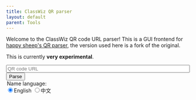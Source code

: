 ```yaml
---
title: ClassWiz QR parser
layout: default
parent: Tools
---
```


Welcome to the ClassWiz QR code URL parser! This is a GUI frontend for [happy sheep's QR parser](https://cwqr.pages.dev), the version used here is a fork of the original.

This is currently **very experimental**.

<script defer src="src/cwqr.js"></script>

<input id="qrUrl" style="width: 99%" placeholder="QR code URL" />
<button id="parse" class="btn" onclick="main()">Parse</button>

<form id="langsel">
<legend>Name language:</legend>
<input type="radio" id="lang_en" name="lang" value="Global" checked /><label for="lang_en">English</label>
<input type="radio" id="lang_zh" name="lang" value="CN" /><label for="lang_zh">中文</label>
<!-- <input type="radio" id="lang_vi" name="lang" value="VN" /><label for="lang_zh">Tiếng Việt</label> -->
</form>

<p id="report"></p>
<div id="result_" style="display: none;">
<h2>Model information</h2>
<ul><li>Model: <span id="model_name"></span> (version <span id="model_type"></span>-<span id="model_id"></span>, revision <span id="model_version"></span>)</li>
<li>Has QR code capabilities: <span id="model_qr"></span></li>
<li>Serial number: <span id="model_serialNumber"></span></li></ul>
<h2>Operating environment</h2>
Mode: <span id="mode"></span><br>
Settings:
<table><thead><tr><th>Name</th><th>Value</th></tr></thead><tbody id="setup"></tbody></table>
</div>

<script>
let result;

function getRegion() {
	let data = new FormData(document.getElementById('langsel'));
	let region;
	for (var [k, v] of data.entries()) return v;
}

function parseName(l) {
	for (var i of l) {
		if (i.region == getRegion()) return i.name;
	}
}

function main() {
	document.getElementById('parse').disabled = true;

	try {
		result = cwqr.parseUrl(qrUrl.value);
		
		/* model */
		document.getElementById('model_name').innerHTML = result.model.name;
		document.getElementById('model_type').innerHTML = result.model.type;
		document.getElementById('model_id').innerHTML = result.model.id;
		document.getElementById('model_version').innerHTML = result.model.version;
		document.getElementById('model_qr').innerHTML = result.model.qr ? 'Yes' : 'No';
		document.getElementById('model_serialNumber').innerHTML = result.model.serialNumber;

		/* mode + setup */
		let mode_str;
		if (Array.isArray(result.mode)) mode_str = result.mode.length > 0 ? result.mode[0].name[getRegion()] : 'None';
		else {
			mode_str = parseName(result.mode.mainName);
			if (result.mode.subName.length > 0) mode_str += ` - ${result.mode.subName[0].name[getRegion()]}`;
		}
		document.getElementById('mode').innerHTML = mode_str;
		var tbdy = document.getElementById('setup');
		tbdy.replaceChildren();
		for (var setting of result.setup) {
			if (setting.value.length > 0) {
				var tr = document.createElement('tr');
				var td1 = document.createElement('td');
				td1.appendChild(document.createTextNode(parseName(setting.name)));
				var td2 = document.createElement('td');
				td2.appendChild(document.createTextNode(parseName(setting.value)));
				tr.appendChild(td1);
				tr.appendChild(td2);
				tbdy.appendChild(tr);
			}
		}

		document.getElementById('report').innerHTML = 'Your results are below!';
		document.getElementById('result_').style = '';
		document.getElementById('parse').disabled = false;

	} catch(err) {
		document.getElementById('report').innerHTML = `Error:<br>${err.message}`;
		document.getElementById('parse').disabled = false;
		return;
	}

}
